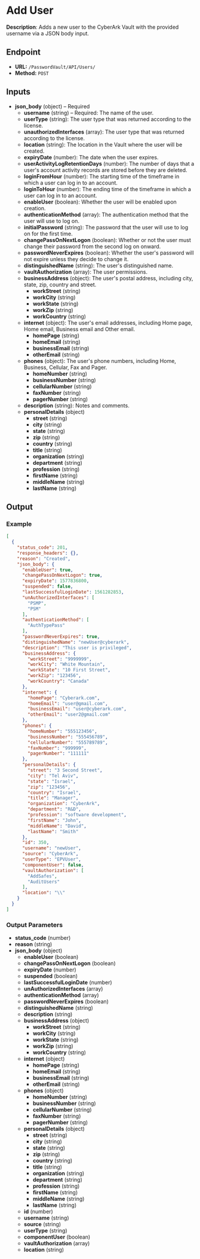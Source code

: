 # Add User

**Description**: Adds a new user to the CyberArk Vault with the provided username via a JSON body input.

## Endpoint

- **URL:** `/PasswordVault/API/Users/`
- **Method:** `POST`
## Inputs

- **json_body** (object) – Required
  - **username** (string) – Required: The name of the user.
  - **userType** (string): The user type that was returned according to the license.
  - **unauthorizedInterfaces** (array): The user type that was returned according to the license.
  - **location** (string): The location in the Vault where the user will be created.
  - **expiryDate** (number): The date when the user expires.
  - **userActivityLogRetentionDays** (number): The number of days that a user's account activity records are stored before they are deleted.
  - **loginFromHour** (number): The starting time of the timeframe in which a user can log in to an account.
  - **loginToHour** (number): The ending time of the timeframe in which a user can log in to an account.
  - **enableUser** (boolean): Whether the user will be enabled upon creation.
  - **authenticationMethod** (array): The authentication method that the user will use to log on.
  - **initialPassword** (string): The password that the user will use to log on for the first time.
  - **changePassOnNextLogon** (boolean): Whether or not the user must change their password from the second log on onward.
  - **passwordNeverExpires** (boolean): Whether the user's password will not expire unless they decide to change it.
  - **distinguishedName** (string): The user's distinguished name.
  - **vaultAuthorization** (array): The user permissions.
  - **businessAddress** (object): The user's postal address, including city, state, zip, country and street.
    - **workStreet** (string)
    - **workCity** (string)
    - **workState** (string)
    - **workZip** (string)
    - **workCountry** (string)
  - **internet** (object): The user's email addresses, including Home page, Home email, Business email and Other email.
    - **homePage** (string)
    - **homeEmail** (string)
    - **businessEmail** (string)
    - **otherEmail** (string)
  - **phones** (object): The user's phone numbers, including Home, Business, Cellular, Fax and Pager.
    - **homeNumber** (string)
    - **businessNumber** (string)
    - **cellularNumber** (string)
    - **faxNumber** (string)
    - **pagerNumber** (string)
  - **description** (string): Notes and comments.
  - **personalDetails** (object)
    - **street** (string)
    - **city** (string)
    - **state** (string)
    - **zip** (string)
    - **country** (string)
    - **title** (string)
    - **organization** (string)
    - **department** (string)
    - **profession** (string)
    - **firstName** (string)
    - **middleName** (string)
    - **lastName** (string)
## Output

### Example

```json
[
  {
    "status_code": 201,
    "response_headers": {},
    "reason": "Created",
    "json_body": {
      "enableUser": true,
      "changePassOnNextLogon": true,
      "expiryDate": 1577836800,
      "suspended": false,
      "lastSuccessfulLoginDate": 1561282853,
      "unAuthorizedInterfaces": [
        "PSMP",
        "PSM"
      ],
      "authenticationMethod": [
        "AuthTypePass"
      ],
      "passwordNeverExpires": true,
      "distinguishedName": "newUser@cyberark",
      "description": "This user is privileged",
      "businessAddress": {
        "workStreet": "9999999",
        "workCity": "White Mountain",
        "workState": "10 First Street",
        "workZip": "123456",
        "workCountry": "Canada"
      },
      "internet": {
        "homePage": "Cyberark.com",
        "homeEmail": "user@gmail.com",
        "businessEmail": "user@cyberark.com",
        "otherEmail": "user2@gmail.com"
      },
      "phones": {
        "homeNumber": "555123456",
        "businessNumber": "555456789",
        "cellularNumber": "555789789",
        "faxNumber": "999999",
        "pagerNumber": "111111"
      },
      "personalDetails": {
        "street": "3 Second Street",
        "city": "Tel Aviv",
        "state": "Israel",
        "zip": "123456",
        "country": "Israel",
        "title": "Manager",
        "organization": "CyberArk",
        "department": "R&D",
        "profession": "software development",
        "firstName": "John",
        "middleName": "David",
        "lastName": "Smith"
      },
      "id": 350,
      "username": "newUser",
      "source": "CyberArk",
      "userType": "EPVUser",
      "componentUser": false,
      "vaultAuthorization": [
        "AddSafes",
        "AuditUsers"
      ],
      "location": "\\"
    }
  }
]
```
### Output Parameters

- **status_code** (number)
- **reason** (string)
- **json_body** (object)
  - **enableUser** (boolean)
  - **changePassOnNextLogon** (boolean)
  - **expiryDate** (number)
  - **suspended** (boolean)
  - **lastSuccessfulLoginDate** (number)
  - **unAuthorizedInterfaces** (array)
  - **authenticationMethod** (array)
  - **passwordNeverExpires** (boolean)
  - **distinguishedName** (string)
  - **description** (string)
  - **businessAddress** (object)
    - **workStreet** (string)
    - **workCity** (string)
    - **workState** (string)
    - **workZip** (string)
    - **workCountry** (string)
  - **internet** (object)
    - **homePage** (string)
    - **homeEmail** (string)
    - **businessEmail** (string)
    - **otherEmail** (string)
  - **phones** (object)
    - **homeNumber** (string)
    - **businessNumber** (string)
    - **cellularNumber** (string)
    - **faxNumber** (string)
    - **pagerNumber** (string)
  - **personalDetails** (object)
    - **street** (string)
    - **city** (string)
    - **state** (string)
    - **zip** (string)
    - **country** (string)
    - **title** (string)
    - **organization** (string)
    - **department** (string)
    - **profession** (string)
    - **firstName** (string)
    - **middleName** (string)
    - **lastName** (string)
  - **id** (number)
  - **username** (string)
  - **source** (string)
  - **userType** (string)
  - **componentUser** (boolean)
  - **vaultAuthorization** (array)
  - **location** (string)